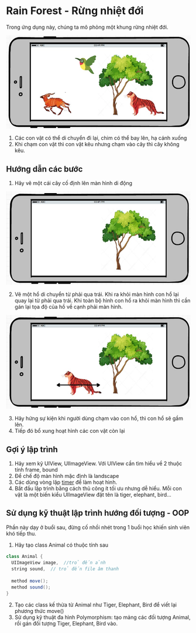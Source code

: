 # Rain Forest - Rừng nhiệt đới

Trong ứng dụng này, chúng ta mô phỏng một khung rừng nhiệt đới.

![Rain Forest](images/rainforest4.jpg)

1. Các con vật có thể di chuyển đi lại, chim có thể bay lên, hạ cánh xuống
2. Khi chạm con vật thì con vật kêu nhưng chạm vào cây thì cây không kêu.

## Hướng dẫn các bước
1. Hãy vẽ một cái cây cố định lên màn hình di động

  ![Cây](images/rainforest1.jpg)

2. Vẽ một hổ di chuyển từ phải qua trái. Khi ra khỏi màn hình con hổ lại quay lại từ phải qua trái.
Khi toàn bộ hình con hổ ra khỏi màn hình thì cần gán lại tọa độ của hồ về cạnh phải màn hình.

  ![Con hổ](images/rainforest2.jpg)

3. Hãy hứng sự kiện khi người dùng chạm vào con hổ, thì con hổ sẽ gầm lên.
4. Tiếp đó bổ xung hoạt hình các con vật còn lại

## Gợi ý lập trình
1. Hãy xem kỹ UIView, UIImageView. Với UIView cần tìm hiểu về 2 thuộc tính frame, bound
2. Để chế độ màn hình mặc định là landscape
3. Các dùng vòng lặp [timer](https://developer.apple.com/documentation/foundation/timer) để làm hoạt hình.
4. Bắt đầu lập trình bằng cách thủ công ít tối ưu nhưng dễ hiểu. Mỗi con vật là một biến kiểu UIImageView đặt tên là tiger, elephant, bird...

## Sử dụng kỹ thuật lập trình hướng đối tượng - OOP
Phần này dạy ở buổi sau, đừng cố nhồi nhét trong 1 buổi học khiến sinh viên khó tiếp thu.

1. Hãy tạo class Animal có thuộc tính sau
```Java
class Animal {
  UIImageView image,  //trỏ đến ảnh
  string sound,  // trỏ đến file âm thanh

  method move();
  method sound();
}
```
2. Tạo các class kế thừa từ Animal như Tiger, Elephant, Bird để viết lại phương thức move()
2. Sử dụng kỹ thuật đa hình Polymorphism: tạo mảng các đối tượng Animal, rồi gán đối tượng Tiger, Elephant, Bird vào.